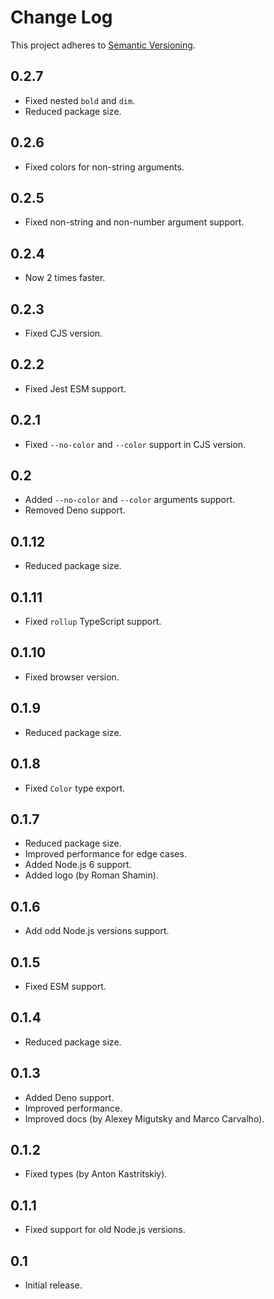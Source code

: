 # Change Log
This project adheres to [Semantic Versioning](http://semver.org/).

## 0.2.7
* Fixed nested `bold` and `dim`.
* Reduced package size.

## 0.2.6
* Fixed colors for non-string arguments.

## 0.2.5
* Fixed non-string and non-number argument support.

## 0.2.4
* Now 2 times faster.

## 0.2.3
* Fixed CJS version.

## 0.2.2
* Fixed Jest ESM support.

## 0.2.1
* Fixed `--no-color` and `--color` support in CJS version.

## 0.2
* Added `--no-color` and `--color` arguments support.
* Removed Deno support.

## 0.1.12
* Reduced package size.

## 0.1.11
* Fixed `rollup` TypeScript support.

## 0.1.10
* Fixed browser version.

## 0.1.9
* Reduced package size.

## 0.1.8
* Fixed `Color` type export.

## 0.1.7
* Reduced package size.
* Improved performance for edge cases.
* Added Node.js 6 support.
* Added logo (by Roman Shamin).

## 0.1.6
* Add odd Node.js versions support.

## 0.1.5
* Fixed ESM support.

## 0.1.4
* Reduced package size.

## 0.1.3
* Added Deno support.
* Improved performance.
* Improved docs (by Alexey Migutsky and Marco Carvalho).

## 0.1.2
* Fixed types (by Anton Kastritskiy).

## 0.1.1
* Fixed support for old Node.js versions.

## 0.1
* Initial release.
